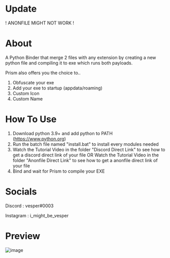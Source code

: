 # Update
! ANONFILE MIGHT NOT WORK !

# About
A Python Binder that merge 2 files with any extension by creating a new python file and compiling it to exe which runs both payloads.

Prism also offers you the choice to..
1. Obfuscate your exe
2. Add your exe to startup (appdata/roaming)
3. Custom Icon
4. Custom Name

# How To Use
1. Download python 3.9+ and add python to PATH (https://www.python.org)
2. Run the batch file named "install.bat" to install every modules needed
3. Watch the Tutorial Video in the folder "Discord Direct Link" to see how to get a discord direct link of your file OR Watch the Tutorial Video in the folder "Anonfile Direct Link" to see how to get a anonfile direct link of your file
4. Bind and wait for Prism to compile your EXE

# Socials
Discord : vesper#0003

Instagram : i_might_be_vesper

# Preview
![image](https://cdn.discordapp.com/attachments/945877316419092534/953115912804896858/prismw.png)
